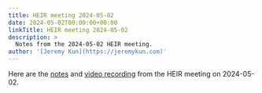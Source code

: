 ```yaml
---
title: HEIR meeting 2024-05-02
date: 2024-05-02T00:00:00+00:00
linkTitle: HEIR meeting 2024-05-02
description: >
  Notes from the 2024-05-02 HEIR meeting.
author: '[Jeremy Kun](https://jeremykun.com)'
---
```


Here are the
[notes](https://docs.google.com/document/d/1uEDeIN0iTUmmtlacZg0c2j7VbAHO3A9e0_8mnunUv10/edit?usp=sharing)
and
[video recording](https://drive.google.com/file/d/1u1q74rUKdXFi08tAKFRKjI-bojuorQK8/view?usp=drivesdk)
from the HEIR meeting on 2024-05-02.
